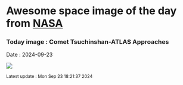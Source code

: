 
# Awesome space image of the day from [NASA](https://api.nasa.gov/)

### Today image : Comet Tsuchinshan-ATLAS Approaches
Date : 2024-09-23

![](https://apod.nasa.gov/apod/image/2409/Comet23A3_Valente_960.jpg)

<small>Latest update : Mon Sep 23 18:21:37 2024</small>
        